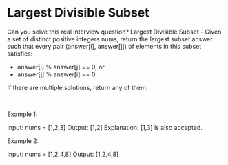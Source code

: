 # Largest Divisible Subset

Can you solve this real interview question? Largest Divisible Subset - Given a set of distinct positive integers nums, return the largest subset answer such that every pair (answer[i], answer[j]) of elements in this subset satisfies:

 * answer[i] % answer[j] == 0, or
 * answer[j] % answer[i] == 0

If there are multiple solutions, return any of them.

 

Example 1:


Input: nums = [1,2,3]
Output: [1,2]
Explanation: [1,3] is also accepted.


Example 2:


Input: nums = [1,2,4,8]
Output: [1,2,4,8]